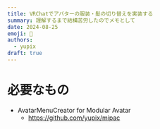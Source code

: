 ```yaml
---
title: VRChatでアバターの服装・髪の切り替えを実装する
summary: 理解するまで結構苦労したのでメモとして
date: 2024-08-25
emoji: 🙌
authors:
  - yupix
draft: true
---
```


# 必要なもの

- AvatarMenuCreator for Modular Avatar
  - https://github.com/yupix/mipac
